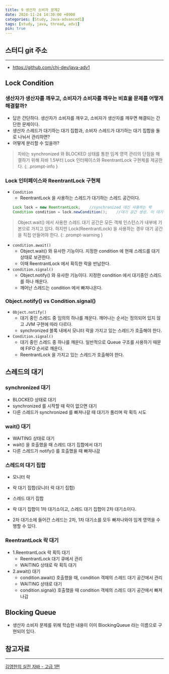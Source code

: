 ```yaml
---
title: 9 생산자 소비자 문제2
date: 2024-11-24 14:30:00 +0900
categories: [Study, Java-advanced1]
tags: [study, java, thread, adv1]
pin: true
---
```


## 스터디 git 주소
<hr />

- <https://github.com/chj-dev/java-adv1>


## Lock Condition

### 생산자가 생산자를 깨우고, 소비자가 소비자를 깨우는 비효율 문제를 어떻게 해결할까?

- 답은 간단하다. 생산자가 소비자를 깨우고, 소비자가 생산자를 깨우면 해결되는 간단한 문제이다. 
- 생산자 스레드가 대기하는 대기 집합과, 소비자 스레드가 대기하는 대기 집합을 둘로 나눠서 관리하면?
- 어떻게 분리할 수 있을까?

> 자바는 synchronized 와 BLOCKED 상태를 통한 임계 영역 관리의 단점을 해결하기 위해 
> 자바 1.5부터 Lock 인터페이스와 ReentrantLock 구현체를 제공한다.
{: .prompt-info }

### Lock 인터페이스와 ReentrantLock 구현체

- `Condition`
  - ReentrantLock 을 사용하는 스레드가 대기하는 스레드 공간이다.
  ```java
  Lock lock = new ReentrantLock;    //synchronized 대신 사용하는 락
  Condition condition = lock.newCondition();    //대기 공간 생성. 이 대기 공간을 생산자용, 소비자용 2개를 생성한다.
  ```

> Object.wait() 에서 사용한 스레드 대기 공간은 모든 객체 인스턴스가 내부에 기본으로 가지고 있다.
> 하지만 Lock(ReentrantLock) 을 사용하는 경우 대기 공간을 직접 만들어야 한다.
{: .prompt-warning }

- `condition.await()`
  - Object.wait() 와 유사한 기능이다. 지정한 condition 에 현재 스레드를 대기 상태로 보관한다.
  - 이때 ReentrantLock 에서 획득한 락을 반납한다.
- `condition.signal()`
  - Object.notify() 와 유사한 기능이다. 지정한 condition 에서 대기중인 스레드를 하나 깨운다.
  - 깨어난 스레드는 condition 에서 빠져나온다.

### Object.notify() vs Condition.signal()

- `Object.notify()`
  - 대기 중인 스레드 중 임의의 하나를 깨운다. 깨어나는 순서는 정의되어 있지 않고 JVM 구현에 따라 다르다.
  - synchronized 블록 내에서 모니터 락을 가지고 있는 스레드가 호출해야 한다.
- `Condition.signal()`
  - 대기 중인 스레드 중 하나를 깨운다. 일반적으로 Queue 구조를 사용하기 때문에 FIFO 순서로 깨운다.
  - ReentrantLock 을 가지고 있는 스레드가 호출해야 한다.

## 스레드의 대기

### synchronized 대기

- BLOCKED 상태로 대기
- synchronized 를 시작할 때 락이 없으면 대기
- 다른 스레드가 synchronized 를 빠져나갈 때 대기가 풀리며 락 획득 시도

### wait() 대기

- WAITING 상태로 대기
- wait() 을 호출했을 때 스레드 대기 집합에서 대기
- 다른 스레드가 notify() 를 호출했을 때 빠져나감

### 스레드의 대기 집합

- 모니터 락
- 락 대기 집합(모니터 락 대기 집합)
- 스레드 대기 집합


- 락 대기 집합이 1차 대기소이고, 스레드 대기 집합이 2차 대기소이다.
- 2차 대기소에 들어간 스레드는 2차, 1차 대기소를 모두 빠져나와야 임계 영역을 수행할 수 있다.

### ReentrantLock 락 대기

- 1.ReentrantLock 락 획득 대기
  - ReentrantLock 대기 큐에서 관리
  - WAITING 상태로 락 획득 대기
- 2.await() 대기
  - condition.await() 호출했을 때, condition 객체의 스레드 대기 공간에서 관리
  - WAITING 상태로 대기
  - condition.signal() 호출했을 때 condition 객체의 스레드 대기 공간에서 빠져나감

## Blocking Queue

- 생산자 소비자 문제를 위해 학습한 내용이 이미 BlockingQueue 라는 이름으로 구현되어 있다.


## 참고자료
<hr />

[김영한의 실전 자바 - 고급 1편](https://www.inflearn.com/course/%EA%B9%80%EC%98%81%ED%95%9C%EC%9D%98-%EC%8B%A4%EC%A0%84-%EC%9E%90%EB%B0%94-%EA%B3%A0%EA%B8%89-1/dashboard)

